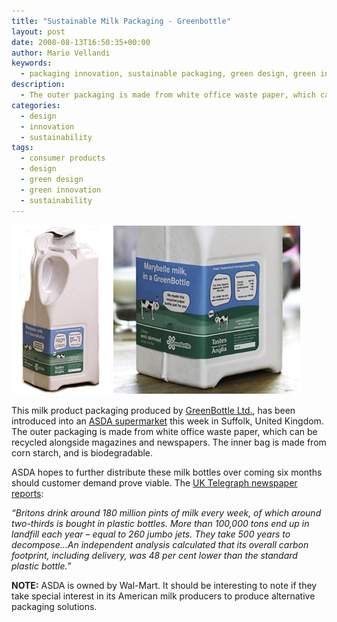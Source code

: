 ```yaml
---
title: "Sustainable Milk Packaging - Greenbottle"
layout: post
date: 2008-08-13T16:50:35+00:00
author: Mario Vellandi
keywords:
  - packaging innovation, sustainable packaging, green design, green innovation, sustainable design, sustainable innovation, sustainable products, corn starch, united kingdom
description:
  - The outer packaging is made from white office waste paper, which can be recycled alongside magazines and newspapers. The inner bag is made from corn starch, and is biodegradable.
categories:
  - design
  - innovation
  - sustainability
tags:
  - consumer products
  - design
  - green design
  - green innovation
  - sustainability
---
```

<img class="aligncenter size-full wp-image-254" title="greenbottle" src="/images/2008/greenbottle.jpg" alt="greenbottle milk packaging from UK" width="463" height="271" />

This milk product packaging produced by [GreenBottle Ltd.](http://greenbottle.com/ "greenbottle recyclable compostable milk packaging United Kingdom"), has been introduced into an [ASDA supermarket](http://www.asda.co.uk/ "ASDA UK supermarket website") this week in Suffolk, United Kingdom. The outer packaging is made from white office waste paper, which can be recycled alongside magazines and newspapers. The inner bag is made from corn starch, and is biodegradable.

ASDA hopes to further distribute these milk bottles over coming six months should customer demand prove viable. The [UK Telegraph newspaper reports](http://www.telegraph.co.uk/news/uknews/2534873/Recyclable-cardboard-milk-bottle-hits-supermarket-shelves.html "Telegraph UK article on greenbottle milk packaging recycled paper corn starch biodegradable ASDA supermarket"):

*&#8220;Britons drink around 180 million pints of milk every week, of which around two-thirds is bought in plastic bottles. More than 100,000 tons end up in landfill each year &#8211; equal to 260 jumbo jets. They take 500 years to decompose&#8230;An independent analysis calculated that its overall carbon footprint, including delivery, was 48 per cent lower than the standard plastic bottle.&#8221;*

__NOTE:__ ASDA is owned by Wal-Mart. It should be interesting to note if they take special interest in its American milk producers to produce alternative packaging solutions.
